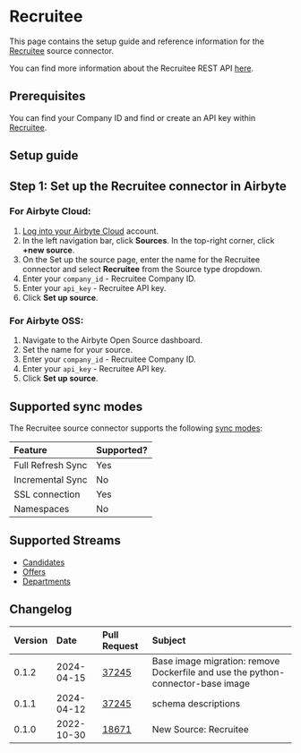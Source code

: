 # Recruitee

This page contains the setup guide and reference information for the [Recruitee](https://recruitee.com/) source connector.

You can find more information about the Recruitee REST API [here](https://docs.recruitee.com/reference/getting-started).

## Prerequisites

You can find your Company ID and find or create an API key within [Recruitee](https://docs.recruitee.com/reference/getting-started).

## Setup guide

## Step 1: Set up the Recruitee connector in Airbyte

### For Airbyte Cloud:

1. [Log into your Airbyte Cloud](https://cloud.airbyte.com/workspaces) account.
2. In the left navigation bar, click **Sources**. In the top-right corner, click **+new source**.
3. On the Set up the source page, enter the name for the Recruitee connector and select **Recruitee** from the Source type dropdown.
4. Enter your `company_id` - Recruitee Company ID.
5. Enter your `api_key` - Recruitee API key.
6. Click **Set up source**.

### For Airbyte OSS:

1. Navigate to the Airbyte Open Source dashboard.
2. Set the name for your source. 
4. Enter your `company_id` - Recruitee Company ID.
5. Enter your `api_key` - Recruitee API key.
5. Click **Set up source**.

## Supported sync modes

The Recruitee source connector supports the following [sync modes](https://docs.airbyte.com/cloud/core-concepts#connection-sync-modes):

| Feature           | Supported? |
| :---------------- | :--------- |
| Full Refresh Sync | Yes        |
| Incremental Sync  | No         |
| SSL connection    | Yes        |
| Namespaces        | No         |

## Supported Streams

* [Candidates](https://docs.recruitee.com/reference/candidates-get)
* [Offers](https://docs.recruitee.com/reference/offers-get)
* [Departments](https://docs.recruitee.com/reference/departments-get)

## Changelog

| Version | Date       | Pull Request                                             | Subject                                           |
|:--------|:-----------|:---------------------------------------------------------|:--------------------------------------------------|
| 0.1.2 | 2024-04-15 | [37245](https://github.com/airbytehq/airbyte/pull/37245) | Base image migration: remove Dockerfile and use the python-connector-base image |
| 0.1.1 | 2024-04-12 | [37245](https://github.com/airbytehq/airbyte/pull/37245) | schema descriptions |
| 0.1.0   | 2022-10-30 | [18671](https://github.com/airbytehq/airbyte/pull/18671)   | New Source: Recruitee                                |
